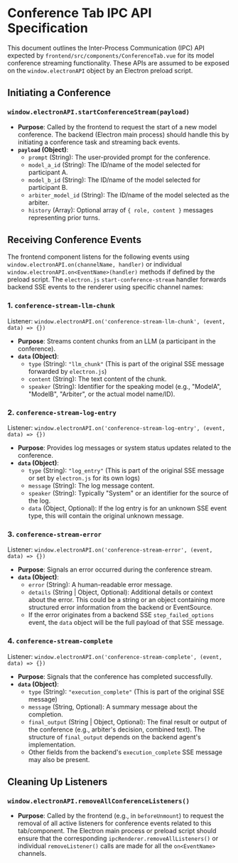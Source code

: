 # Conference Tab IPC API Specification

This document outlines the Inter-Process Communication (IPC) API expected by `frontend/src/components/ConferenceTab.vue` for its model conference streaming functionality. These APIs are assumed to be exposed on the `window.electronAPI` object by an Electron preload script.

## Initiating a Conference

### `window.electronAPI.startConferenceStream(payload)`

*   **Purpose**: Called by the frontend to request the start of a new model conference. The backend (Electron main process) should handle this by initiating a conference task and streaming back events.
*   **`payload` (Object)**:
    *   `prompt` (String): The user-provided prompt for the conference.
    *   `model_a_id` (String): The ID/name of the model selected for participant A.
    *   `model_b_id` (String): The ID/name of the model selected for participant B.
    *   `arbiter_model_id` (String): The ID/name of the model selected as the arbiter.
    *   `history` (Array): Optional array of `{ role, content }` messages representing prior turns.

## Receiving Conference Events

The frontend component listens for the following events using `window.electronAPI.on(channelName, handler)` or individual `window.electronAPI.on<EventName>(handler)` methods if defined by the preload script. The `electron.js` `start-conference-stream` handler forwards backend SSE events to the renderer using specific channel names:

### 1. `conference-stream-llm-chunk`
   Listener: `window.electronAPI.on('conference-stream-llm-chunk', (event, data) => {})`
*   **Purpose**: Streams content chunks from an LLM (a participant in the conference).
*   **`data` (Object)**:
    *   `type` (String): `"llm_chunk"` (This is part of the original SSE message forwarded by `electron.js`)
    *   `content` (String): The text content of the chunk.
    *   `speaker` (String): Identifier for the speaking model (e.g., "ModelA", "ModelB", "Arbiter", or the actual model name/ID).

### 2. `conference-stream-log-entry`
   Listener: `window.electronAPI.on('conference-stream-log-entry', (event, data) => {})`
*   **Purpose**: Provides log messages or system status updates related to the conference.
*   **`data` (Object)**:
    *   `type` (String): `"log_entry"` (This is part of the original SSE message or set by `electron.js` for its own logs)
    *   `message` (String): The log message content.
    *   `speaker` (String): Typically "System" or an identifier for the source of the log.
    *   `data` (Object, Optional): If the log entry is for an unknown SSE event type, this will contain the original unknown message.

### 3. `conference-stream-error`
   Listener: `window.electronAPI.on('conference-stream-error', (event, data) => {})`
*   **Purpose**: Signals an error occurred during the conference stream.
*   **`data` (Object)**:
    *   `error` (String): A human-readable error message.
    *   `details` (String | Object, Optional): Additional details or context about the error. This could be a string or an object containing more structured error information from the backend or EventSource.
    *   If the error originates from a backend SSE `step_failed_options` event, the `data` object will be the full payload of that SSE message.

### 4. `conference-stream-complete`
   Listener: `window.electronAPI.on('conference-stream-complete', (event, data) => {})`
*   **Purpose**: Signals that the conference has completed successfully.
*   **`data` (Object)**:
    *   `type` (String): `"execution_complete"` (This is part of the original SSE message)
    *   `message` (String, Optional): A summary message about the completion.
    *   `final_output` (String | Object, Optional): The final result or output of the conference (e.g., arbiter's decision, combined text). The structure of `final_output` depends on the backend agent's implementation.
    *   Other fields from the backend's `execution_complete` SSE message may also be present.

## Cleaning Up Listeners

### `window.electronAPI.removeAllConferenceListeners()`

*   **Purpose**: Called by the frontend (e.g., in `beforeUnmount`) to request the removal of all active listeners for conference events related to this tab/component. The Electron main process or preload script should ensure that the corresponding `ipcRenderer.removeAllListeners()` or individual `removeListener()` calls are made for all the `on<EventName>` channels.
